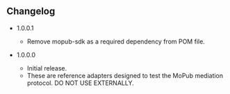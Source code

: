## Changelog
 * 1.0.0.1
   * Remove mopub-sdk as a required dependency from POM file.

 * 1.0.0.0
   * Initial release.
   * These are reference adapters designed to test the MoPub mediation protocol. DO NOT USE EXTERNALLY.
